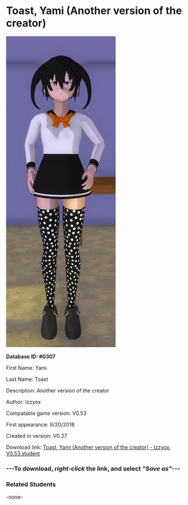 # Toast, Yami (Another version of the creator)

<img src="../../Files/Images/Toast, Yami (Another version of the creator).png" title="Toast, Yami (Another version of the creator) - Izzyox, V0.53">

**Database ID: #0307**

First Name: Yami

Last Name: Toast

Description: Another version of the creator

Author: Izzyox

Compatable game version: V0.53

First appearance: 9/20/2018

Created in version: V0.27

Download link: <a href="https://raw.githubusercontent.com/Arbiter1223/Daigaku-Gurashi-Custom-Students/master/Files/Student%20Files/Toast%2C%20Yami%20(Another%20version%20of%20the%20creator)%20-%20Izzyox%2C%20V0.53.student">Toast, Yami (Another version of the creator) - Izzyox, V0.53.student</a>

### ---**To download, _right-click_ the link, and select _"Save as"_**---

### Related Students

-none-
